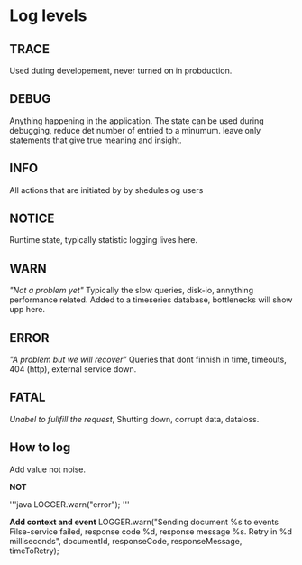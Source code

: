 # Log levels

## TRACE
Used duting developement, never turned on in probduction.

## DEBUG
Anything happening in the application.  The state can be used during debugging, reduce det number of entried to a minumum. leave only statements that give true meaning and insight.

## INFO
All actions that are initiated by by shedules og users

## NOTICE
Runtime state, typically statistic logging lives here.

## WARN
_"Not a problem yet"_ Typically the slow queries, disk-io, annything performance related.  Added to a timeseries database, bottlenecks will show upp here.

## ERROR
_"A problem but we will recover"_  Queries that dont finnish in time, timeouts, 404 (http), external service down.

## FATAL
_Unabel to fullfill the request_, Shutting down, corrupt data, dataloss.

## How to log

Add value not noise.


__NOT__

'''java
LOGGER.warn("error");
'''

__Add context and event__
LOGGER.warn("Sending document %s to events Filse-service failed, response code %d, response message %s. Retry in %d milliseconds", documentId, responseCode, responseMessage, timeToRetry);
